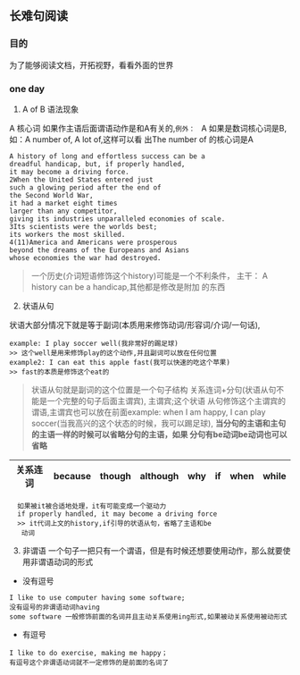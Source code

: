 ## 长难句阅读

### 目的
为了能够阅读文档，开拓视野，看看外面的世界

### one day
1.  A of B 语法现象

A 核心词 如果作主语后面谓语动作是和A有关的,`例外： ` A 
如果是数词核心词是B,如：A number of, A lot of,这样可以看
出The number of 的核心词是A
```text
A history of long and effortless success can be a
dreadful handicap, but, if properly handled, 
it may become a driving force. 
2When the United States entered just 
such a glowing period after the end of 
the Second World War, 
it had a market eight times 
larger than any competitor, 
giving its industries unparalleled economies of scale. 
3Its scientists were the worlds best; 
its workers the most skilled. 
4(11)America and Americans were prosperous 
beyond the dreams of the Europeans and Asians 
whose economies the war had destroyed.
```
> 一个历史(介词短语修饰这个history)可能是一个不利条件，
主干： A history can be a handicap,其他都是修改是附加
的东西

2. 状语从句

状语大部分情况下就是等于副词(本质用来修饰动词/形容词/介词/一句话),
```text
example: I play soccer well(我非常好的踢足球)
>> 这个well是用来修饰play的这个动作,并且副词可以放在任何位置
example2: I can eat this apple fast(我可以快速的吃这个苹果)
>> fast的本质是修饰这个eat的 
```
> 状语从句就是副词的这个位置是一个句子结构
关系连词+分句(状语从句不能是一个完整的句子后面主谓宾), 主谓宾;这个状语
从句修饰这个主谓宾的谓语,主谓宾也可以放在前面example: when I am
happy, I can play soccer(当我高兴的这个状态的时候，我可以踢足球),
**当分句的主语和主句的主语一样的时候可以省略分句的主语，如果
分句有be动词be动词也可以省略**

| 关系连词 | because | though | although | why | if | when | while |
|----------|---------|--------|----------|-----|----|------|-------|

```text
  如果被it被合适地处理，it有可能变成一个驱动力
  if properly handled, it may become a driving force
  >> it代词上文的history,if引导的状语从句，省略了主语和be
   动词
```
3. 非谓语
一个句子一把只有一个谓语，但是有时候还想要使用动作，那么就要使用非谓语动词的形式

  - 没有逗号
```text
I like to use computer having some software; 
没有逗号的非谓语动词having
some software 一般修饰前面的名词并且主动关系使用ing形式,如果被动关系使用被动形式
```
  - 有逗号
```text
I like to do exercise, making me happy；
有逗号这个非谓语动词就不一定修饰的是前面的名词了

```
